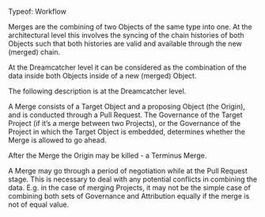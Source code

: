 Typeof: Workflow

Merges are the combining of two Objects of the same type into one. At the architectural level this involves the syncing of the chain histories of both Objects such that both histories are valid and available through the new (merged) chain.

At the Dreamcatcher level it can be considered as the combination of the data inside both Objects inside of a new (merged) Object.

The following description is at the Dreamcatcher level.

A Merge consists of a Target Object and a proposing Object (the Origin), and is conducted through a Pull Request. The Governance of the Target Project (if it’s a merge between two Projects), or the Governance of the Project in which the Target Object is embedded, determines whether the Merge is allowed to go ahead.

After the Merge the Origin may be killed - a Terminus Merge.

A Merge may go through a period of negotiation while at the Pull Request stage. This is necessary to deal with any potential conflicts in combining the data. E.g. in the case of merging Projects, it may not be the simple case of combining both sets of Governance and Attribution equally if the merge is not of equal value.

